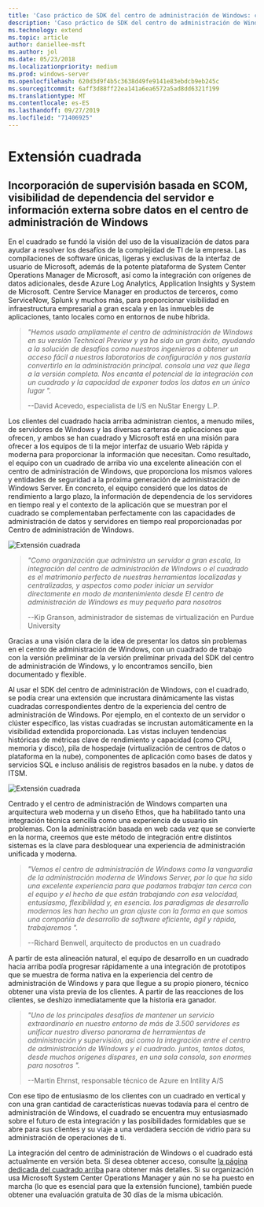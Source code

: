 ```yaml
---
title: 'Caso práctico de SDK del centro de administración de Windows: cuadrado arriba'
description: 'Caso práctico de SDK del centro de administración de Windows: cuadrado arriba'
ms.technology: extend
ms.topic: article
author: daniellee-msft
ms.author: jol
ms.date: 05/23/2018
ms.localizationpriority: medium
ms.prod: windows-server
ms.openlocfilehash: 620d3d9f4b5c3638d49fe9141e83ebdcb9eb245c
ms.sourcegitcommit: 6aff3d88ff22ea141a6ea6572a5ad8dd6321f199
ms.translationtype: MT
ms.contentlocale: es-ES
ms.lasthandoff: 09/27/2019
ms.locfileid: "71406925"
---
```

# <a name="squared-up-extension"></a>Extensión cuadrada

## <a name="bringing-scom-based-monitoring-server-dependency-visibility-and-external-data-insights-into-windows-admin-center"></a>Incorporación de supervisión basada en SCOM, visibilidad de dependencia del servidor e información externa sobre datos en el centro de administración de Windows

En el cuadrado se fundó la visión del uso de la visualización de datos para ayudar a resolver los desafíos de la complejidad de TI de la empresa. Las compilaciones de software únicas, ligeras y exclusivas de la interfaz de usuario de Microsoft, además de la potente plataforma de System Center Operations Manager de Microsoft, así como la integración con orígenes de datos adicionales, desde Azure Log Analytics, Application Insights y System de Microsoft. Centre Service Manager en productos de terceros, como ServiceNow, Splunk y muchos más, para proporcionar visibilidad en infraestructura empresarial a gran escala y en las inmuebles de aplicaciones, tanto locales como en entornos de nube híbrida.

> <cite>"Hemos usado ampliamente el centro de administración de Windows en su versión Technical Preview y ya ha sido un gran éxito, ayudando a la solución de desafíos como nuestros ingenieros a obtener un acceso fácil a nuestros laboratorios de configuración y nos gustaría convertirlo en la administración principal. consola una vez que llega a la versión completa. Nos encanta el potencial de la integración con un cuadrado y la capacidad de exponer todos los datos en un único lugar ".</cite>
>
> --David Acevedo, especialista de I/S en NuStar Energy L.P.

Los clientes del cuadrado hacia arriba administran cientos, a menudo miles, de servidores de Windows y las diversas carteras de aplicaciones que ofrecen, y ambos se han cuadrado y Microsoft está en una misión para ofrecer a los equipos de ti la mejor interfaz de usuario Web rápida y moderna para proporcionar la información que necesitan. Como resultado, el equipo con un cuadrado de arriba vio una excelente alineación con el centro de administración de Windows, que proporciona los mismos valores y entidades de seguridad a la próxima generación de administración de Windows Server. En concreto, el equipo consideró que los datos de rendimiento a largo plazo, la información de dependencia de los servidores en tiempo real y el contexto de la aplicación que se muestran por el cuadrado se complementaban perfectamente con las capacidades de administración de datos y servidores en tiempo real proporcionadas por Centro de administración de Windows.

![Extensión cuadrada](../../media/extend-case-study-squared-up/squared-up-1.png)

> <cite>"Como organización que administra un servidor a gran escala, la integración del centro de administración de Windows o el cuadrado es el matrimonio perfecto de nuestras herramientas localizadas y centralizadas, y aspectos como poder iniciar un servidor directamente en modo de mantenimiento desde El centro de administración de Windows es muy pequeño para nosotros</cite>
>
> --Kip Granson, administrador de sistemas de virtualización en Purdue University

Gracias a una visión clara de la idea de presentar los datos sin problemas en el centro de administración de Windows, con un cuadrado de trabajo con la versión preliminar de la versión preliminar privada del SDK del centro de administración de Windows, y lo encontramos sencillo, bien documentado y flexible.

Al usar el SDK del centro de administración de Windows, con el cuadrado, se podía crear una extensión que incrustara dinámicamente las vistas cuadradas correspondientes dentro de la experiencia del centro de administración de Windows. Por ejemplo, en el contexto de un servidor o clúster específico, las vistas cuadradas se incrustan automáticamente en la visibilidad extendida proporcionada. Las vistas incluyen tendencias históricas de métricas clave de rendimiento y capacidad (como CPU, memoria y disco), pila de hospedaje (virtualización de centros de datos o plataforma en la nube), componentes de aplicación como bases de datos y servicios SQL e incluso análisis de registros basados en la nube. y datos de ITSM.

![Extensión cuadrada](../../media/extend-case-study-squared-up/squared-up-2.png)

Centrado y el centro de administración de Windows comparten una arquitectura web moderna y un diseño Ethos, que ha habilitado tanto una integración técnica sencilla como una experiencia de usuario sin problemas. Con la administración basada en web cada vez que se convierte en la norma, creemos que este método de integración entre distintos sistemas es la clave para desbloquear una experiencia de administración unificada y moderna.

> <cite>"Vemos el centro de administración de Windows como la vanguardia de la administración moderna de Windows Server, por lo que ha sido una excelente experiencia para que podamos trabajar tan cerca con el equipo y el hecho de que están trabajando con esa velocidad, entusiasmo, flexibilidad y, en esencia. los paradigmas de desarrollo modernos les han hecho un gran ajuste con la forma en que somos una compañía de desarrollo de software eficiente, ágil y rápida, trabajaremos ".</cite>
>
> --Richard Benwell, arquitecto de productos en un cuadrado

A partir de esta alineación natural, el equipo de desarrollo en un cuadrado hacia arriba podía progresar rápidamente a una integración de prototipos que se muestra de forma nativa en la experiencia del centro de administración de Windows y para que llegue a su propio pionero, técnico obtener una vista previa de los clientes. A partir de las reacciones de los clientes, se deshizo inmediatamente que la historia era ganador.

> <cite>"Uno de los principales desafíos de mantener un servicio extraordinario en nuestro entorno de más de 3.500 servidores es unificar nuestro diverso panorama de herramientas de administración y supervisión, así como la integración entre el centro de administración de Windows y el cuadrado. juntos, tantos datos, desde muchos orígenes dispares, en una sola consola, son enormes para nosotros ".</cite>
>
> --Martin Ehrnst, responsable técnico de Azure en Intility A/S

Con ese tipo de entusiasmo de los clientes con un cuadrado en vertical y con una gran cantidad de características nuevas todavía para el centro de administración de Windows, el cuadrado se encuentra muy entusiasmado sobre el futuro de esta integración y las posibilidades formidables que se abre para sus clientes y su viaje a una verdadera sección de vidrio para su administración de operaciones de ti.

La integración del centro de administración de Windows o el cuadrado está actualmente en versión beta. Si desea obtener acceso, consulte [la página dedicada del cuadrado arriba](https://squaredup.com/product/honolulu/windows-admin-center-extension/?utm_source=microsoft-wac&utm_medium=public-relations&utm_campaign=honolulu) para obtener más detalles. Si su organización usa Microsoft System Center Operations Manager y aún no se ha puesto en marcha (lo que es esencial para que la extensión funcione), también puede obtener una evaluación gratuita de 30 días de la misma ubicación. 
